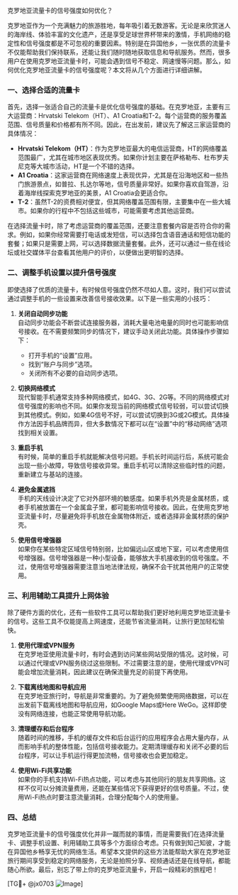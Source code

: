 克罗地亚流量卡的信号强度如何优化？

克罗地亚作为一个充满魅力的旅游胜地，每年吸引着无数游客。无论是来欣赏迷人的海岸线、体验丰富的文化遗产，还是享受足球世界杯带来的激情，手机网络的稳定性和信号强度都是不可忽视的重要因素。特别是在异国他乡，一张优质的流量卡不仅能帮助我们保持联系，还能让我们随时随地获取信息和导航服务。然而，很多用户在使用克罗地亚流量卡时，可能会遇到信号不稳定、网速慢等问题。那么，如何优化克罗地亚流量卡的信号强度呢？本文将从几个方面进行详细讲解。

### 一、选择合适的流量卡

首先，选择一张适合自己的流量卡是优化信号强度的基础。在克罗地亚，主要有三大运营商：Hrvatski Telekom（HT）、A1 Croatia和T-2。每个运营商的服务覆盖范围、信号质量和价格都有所不同。因此，在出发前，建议先了解这三家运营商的具体情况：

- **Hrvatski Telekom（HT）**：作为克罗地亚最大的电信运营商，HT的网络覆盖范围最广，尤其在城市地区表现优秀。如果你计划主要在萨格勒布、杜布罗夫尼克等大城市活动，HT是一个不错的选择。
- **A1 Croatia**：这家运营商在网络速度上表现优异，尤其是在沿海地区和一些热门旅游景点，如普拉、扎达尔等地，信号质量非常好。如果你喜欢自驾游，沿着海岸线探索克罗地亚的美景，A1 Croatia会更适合你。
- **T-2**：虽然T-2的资费相对便宜，但其网络覆盖范围有限，主要集中在一些大城市。如果你的行程中不包括这些城市，可能需要考虑其他运营商。

在选择流量卡时，除了考虑运营商的覆盖范围，还要注意套餐内容是否符合你的需求。例如，如果你经常需要打电话或发短信，可以选择包含语音通话和短信功能的套餐；如果只是需要上网，可以选择数据流量套餐。此外，还可以通过一些在线论坛或社交媒体平台查看其他用户的评价，以便做出更明智的选择。

### 二、调整手机设置以提升信号强度

即使选择了优质的流量卡，有时候信号强度仍然不尽如人意。这时，我们可以尝试通过调整手机的一些设置来改善信号接收效果。以下是一些实用的小技巧：

1. **关闭自动同步功能**  
   自动同步功能会不断尝试连接服务器，消耗大量电池电量的同时也可能影响信号接收。在不需要频繁同步的情况下，建议手动关闭此功能。具体操作步骤如下：
   - 打开手机的“设置”应用。
   - 找到“账户与同步”选项。
   - 关闭所有不必要的自动同步选项。

2. **切换网络模式**  
   现代智能手机通常支持多种网络模式，如4G、3G、2G等。不同的网络模式对信号强度的影响也不同。如果你发现当前的网络模式信号较弱，可以尝试切换到其他模式。例如，如果4G信号不好，可以尝试切换到3G或2G模式。具体操作方法因手机品牌而异，但大多数情况下都可以在“设置”中的“移动网络”选项找到相关设置。

3. **重启手机**  
   有时候，简单的重启手机就能解决信号问题。手机长时间运行后，系统可能会出现一些小故障，导致信号接收异常。重启手机可以清除这些临时性的问题，重新建立与基站的连接。

4. **避免金属遮挡**  
   手机的天线设计决定了它对外部环境的敏感度。如果手机外壳是金属材质，或者手机被放置在一个金属盒子里，都可能影响信号接收。因此，在使用克罗地亚流量卡时，尽量避免将手机放在金属物体附近，或者选择非金属材质的保护壳。

5. **使用信号增强器**  
   如果你在某些特定区域信号特别弱，比如偏远山区或地下室，可以考虑使用信号增强器。信号增强器是一种小型设备，能够放大手机接收到的信号强度。不过，使用信号增强器需要注意当地法律法规，确保不会干扰其他用户的正常使用。

### 三、利用辅助工具提升上网体验

除了硬件方面的优化，还有一些软件工具可以帮助我们更好地利用克罗地亚流量卡的信号。这些工具不仅能提高上网速度，还能节省流量消耗，让旅行更加轻松愉快。

1. **使用代理或VPN服务**  
   在克罗地亚使用流量卡时，有时会遇到访问某些网站受限的情况。这时候，可以通过代理或VPN服务绕过这些限制。不过需要注意的是，使用代理或VPN可能会增加流量消耗，因此建议在确保流量充足的前提下再使用。

2. **下载离线地图和导航应用**  
   在克罗地亚旅行时，导航是非常重要的。为了避免频繁使用网络数据，可以在出发前下载离线地图和导航应用，如Google Maps或Here WeGo。这样即使没有网络连接，也能正常使用导航功能。

3. **清理缓存和后台程序**  
   随着时间的推移，手机的缓存文件和后台运行的应用程序会占用大量内存，从而影响手机的整体性能，包括信号接收能力。定期清理缓存和关闭不必要的后台程序，可以让手机运行得更加流畅，信号接收也会更加稳定。

4. **使用Wi-Fi共享功能**  
   如果你的手机支持Wi-Fi热点功能，可以考虑与其他同行的朋友共享网络。这样不仅可以分摊流量费用，还能在某些情况下获得更好的信号质量。不过，使用Wi-Fi热点时要注意流量消耗，合理分配每个人的使用量。

### 四、总结

克罗地亚流量卡的信号强度优化并非一蹴而就的事情，而是需要我们在选择流量卡、调整手机设置、利用辅助工具等多个方面综合考虑。只有做到知己知彼，才能在异国他乡畅享无忧的网络生活。希望本文提供的这些方法能帮助大家在克罗地亚旅行期间享受到稳定的网络服务，无论是拍照分享、视频通话还是在线导航，都能随心所欲。最后，别忘了带上你的克罗地亚流量卡，开启一段精彩的旅程吧！

[TG💪+ @jx0703 ![Image](https://github.com/user-attachments/assets/dbca1d08-cadb-493c-b0ec-ad6f7a83f270)]